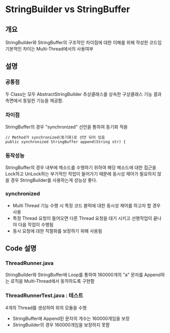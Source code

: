 # StringBuilder vs StringBuffer 

## 개요

StringBuilder와 StringBuffer의 구조적인 차이점에 대한 이해를 위해 작성한 코드임
기본적인 차이는 Multi-Thread에서의 사용여부

## 설명

### 공통점

두 Class는 모두 AbstractStringBuilder 추상클래스를 상속한 구상클래스
기능 결과 측면에서 동일한 기능을 제공함.

### 차이점

StringBuffer의 경우 "synchronized" 선언을 통하여 동기화 적용

	// Method가 synchronized(동기화)로 선언 되어 있음
	public synchronized StringBuffer append(String str) {
 
### 동작성능

StringBuffer의 경우 내부에 메소드를 수행하기 위하여 해당 메소드에 대한 접근을 Lock하고 UnLock하는 부가적인 작업이 들어가기 때문에 동시성 제어가 필요하지 않을 경우 StringBuilder를 사용하는게 성능상 좋다.

### synchronized

* Multi Thread 기능 수행 시 특정 코드 블럭에 대한 동시성 제어를 하고자 할 경우 사용
* 특정 Thread 요청이 들어오면 다른 Thread 요청을 대기 시키고 선행작업이 끝나야 다음 작업이 수행됨
* 동시 요청에 대한 직렬화를 보장하기 위해 사용됨


## Code 설명

### ThreadRunner.java
StringBuilder와 StringBuffer에 Loop를 통하여 160000개의 "a" 문자를 Append하는 로직을 Multi-Thread에서 동작하도록 구현함

### ThreadRunnerTest.java : 테스트
4개의 Thread를 생성하여 위의 모듈을 수행

* StringBuffer에 Append된 문자의 개수는 160000개임을 보장
* StringBuilder의 경우 160000개임을 보장하지 못함 



 
